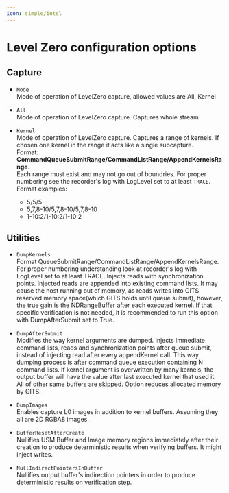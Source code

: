```yaml
---
icon: simple/intel
---
```

# Level Zero configuration options

## Capture

- `Mode`  
  Mode of operation of LevelZero capture, allowed values are All, Kernel

- `All`  
  Mode of operation of LevelZero capture. Captures whole stream

- `Kernel`  
  Mode of operation of LevelZero capture. Captures a range of kernels. If chosen one kernel in the range it acts like a single subcapture.  
  Format: **CommandQueueSubmitRange/CommandListRange/AppendKernelsRange**.  
  Each range must exist and may not go out of boundries. For proper numbering see the recorder's log with LogLevel set to at least `TRACE`. Format examples:  
  - 5/5/5  
  - 5,7,8-10/5,7,8-10/5,7,8-10  
  - 1-10:2/1-10:2/1-10:2  

## Utilities

- `DumpKernels`  
  Format QueueSubmitRange/CommandListRange/AppendKernelsRange. For proper numbering understanding look at recorder's log with LogLevel set to at least TRACE. Injects reads with synchronization points. Injected reads are appended into existing command lists. It may cause the host running out of memory, as reads writes into GITS reserved memory space(which GITS holds until queue submit), however, the true gain is the NDRangeBuffer after each executed kernel. If that specific verification is not needed, it is recommended to run this option with DumpAfterSubmit set to True.

- `DumpAfterSubmit`  
  Modifies the way kernel arguments are dumped. Injects immediate command lists, reads and synchronization points after queue submit, instead of injecting read after every appendKernel call. This way dumping process is after command queue execution containing N command lists. If kernel argument is overwritten by many kernels, the output buffer will have the value after last executed kernel that used it. All of other same buffers are skipped. Option reduces allocated memory by GITS.

- `DumpImages`  
  Enables capture L0 images in addition to kernel buffers. Assuming they all are 2D RGBA8 images.

- `BufferResetAfterCreate`  
  Nullifies USM Buffer and Image memory regions immediately after their creation to produce deterministic results when verifying buffers. It might inject writes.

- `NullIndirectPointersInBuffer`  
  Nullifies output buffer's indirection pointers in order to produce deterministic results on verification step.

